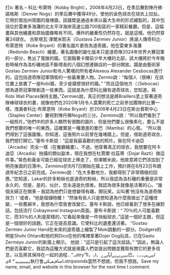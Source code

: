 打ic 著名 – 科比·布萊特（Kobby Bright），2008年4月23日，在季后賽對陣丹佛·諾格斯（Denver Nogs）的季后賽中獲得49分，使他的金色球衣在球衣上拉扯。它用於南加州周圍的幾堵牆，該牆壁是通過未來以最大生命的形式繪製的，其中包括位於雷東多海灘的北太平洋海岸高速公路700街區的一家精彩餐廳。但是，這幅畫與其他繪畫和原始圖像略有不同。爆炸的嚴重性仍然存在。就是這樣。他仍然穿著24球衣。 古斯塔瓦·澤爾米耶夫（Gustava Zermiev Junior）將湖人傳奇科比·布萊恩特（Kobe Bryant）的著名圖片更改為道奇牆，他在雷東多海灘（Redondo Beach）繪畫。著名圖像的變化版本只是道奇隊2024年世界大賽冠軍的一部分，售出了寬敞的牆。它面臨著卡爾前少年大樓的北部，該大樓將於今年晚些時候作為洛杉磯地區不斷增長的八個幻想連鎖店的一部分開放。牆是由藝術家Gostao Zermiev Junior和令人驚嘆的所有者Alexeus Alexander Cesbocas進行的。這包括道奇隊冠軍頭銜的一些最重要人物。Zermio說：“每個人（很棒）在該位置上放置了一座Kobi牆，至少是牆壁很好的牆。” “而且這個地方（（Sebocas）想為道奇冠軍隊創造一些東西。這就是為什麼科比擁有道奇球衣，您知道，與Kobi Wall Places保持主題。”Zermieo說，真正的想法是將Braillers塗上穿著道奇隊棒球球衣的畫，就像他們在2020年1月令人震驚的死亡之前參加團隊的比賽一樣。洩漏者科比·布萊恩特（Kobe Bryant）於2008年4月23日在斯台普斯中心（Staples Center）慶祝對陣丹佛Nogs的三分。Zermimo說：“所以我們看到了一組照片。”他們中的許多人顯然有很酷的圖片，但是他們要么很像素化，要么不是我們想要的唯一的東西，這確實是一種激進的曼巴（Mamba）的心態。 “所以我們得到了這張圖像。你知道，這張照片以前曾在幾堵牆上。但是，借助道奇球衣，我們想打開它。”塞布卡斯說：“這是我最喜歡的他的照片。我在阿卡迪亞（Arcadia）完全一樣（在餐廳繪畫）。不過，他穿著真正的球衣，我想要在阿卡迪亞（Arcadia）拍攝的類似副本，現在我想在杜賈爾·拉茲蒂（Dojar Razti）做這件事。”紫色和黃金可能已經從球衣上移走了，但澤爾米說，他故意將它們添加到了明亮後面的日落中。Zermimo於8月7日開始在牆上工作，預計將在8月23日布朗週年紀念日之前完成。Zermieo說：“在大多數地方，我都得到了非常積極的回應。”您知道，Lakar的許多粉絲也是道奇的粉絲，所以我認為洛杉磯的重疊是非常永久的，但是，是的，伙計，您永遠是仇恨者。我認為很多就像是活著的心。“幾個夫婦正在開車 – 我認為他們只是想變得有趣，開玩笑，尖叫著’他沒有為道奇隊效力！’或者，“他是個儲物櫃！ ”然後有些人只是想知道為什麼我做出了這種改變，一些舊綿羊，我想為什麼我會改變它。塞布卡斯說，他已經看到了很多在線對話，包括流行 Cobaymorel Instagram頁面。塞布卡斯說：“ 70％的人可能喜歡它，而30％的人則是那樣的，’它看起來像是一件快船球衣，”這是一個好主題，但這是一個很好的話題。它正在提高意識。它使科比的遺產還活著。 ”Gustau Zermiev Junior Hand在未來的道奇牆上繪製了Moki跳動的一部分。Dodgers的明星Shohi Ohtani和他的狗Dico在他的嘴裡拿著Dojer Dog玩具，已在Gastu Zermeyo Junior的新牆上顯示。 他說：“這只是引起了這次談話。” “因此，無論人們是否喜歡它，我認為這種方式就是揭露人們並提出問題並獲取有關它的更多信息，以及將其保持在一起的過程…“یہstry”یہہےہےہےآپآپےے，ا，，اآ已اییےہی，，，，یہیہیہیہہیہ° ¢ی執行會اضافہفہکی،stripsionds當然不想說，但我不想說。Save my name, email, and website in this browser for the next time I comment.